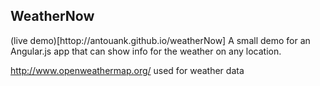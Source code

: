 WeatherNow
----

(live demo)[httop://antouank.github.io/weatherNow]
A small demo for an Angular.js app that can show info for the weather on any location.

http://www.openweathermap.org/ used for weather data
